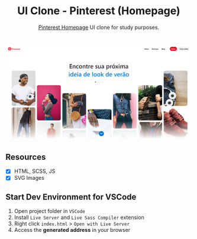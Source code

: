 <h1 align="center">
UI Clone - Pinterest (Homepage)
</h1>

<p align="center"><a href="https://br.pinterest.com/">Pinterest Homepage</a> UI clone for study purposes.</p>
<h1 align="center">
    <img src=".github/home.png"  title="Pinterest" alt="Pinterest">
</h1>

## Resources

- [x] HTML, SCSS, JS
- [x] SVG Images

## Start Dev Environment for VSCode

1. Open project folder in `VSCode`
2. Install `Live Server` and `Live Sass Compiler` extension
3. Right click `index.html` > `Open with Live Server`
4. Access the **generated address** in your browser